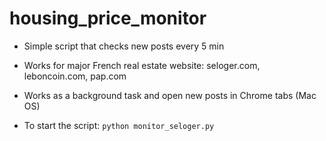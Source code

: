 # housing_price_monitor

+ Simple script that checks new posts every 5 min

+ Works for major French real estate website: seloger.com, leboncoin.com, pap.com

+ Works as a background task and open new posts in Chrome tabs (Mac OS)

+ To start the script: `python monitor_seloger.py`
